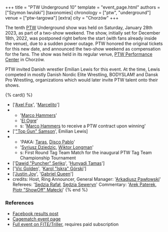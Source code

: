 +++
title = "PTW Underground 10"
template = "event_page.html"
authors = ["Szymon Iwulski"]
[taxonomies]
chronology = ["ptw", "underground"]
venue = ["ptw-targowa"]
[extra]
city = "Chorzów"
+++

The tenth [PTW](@/o/ptw.md) Underground show was held on Saturday, January 28th 2023, as part of a two-show weekend. The show, initially set for December 18th, 2022, was postponed right before the start (with fans already inside the venue), due to a sudden power outage.
PTW honored the original tickets for this new date, and announced the two-show weekend as compensation for the fans. The show was held in its regular venue, [PTW Performance Center](@/v/ptw-targowa.md) in Chorzów.

PTW invited Danish wrestler Emilian Lewis for this event. At the time, Lewis competed in mostly Danish Nordic Elite Wrestling, BODYSLAM! and Dansk Pro Wrestling, organizations which would later invite PTW talent onto their shows.

{% card() %}
- ['[Axel Fox](@/w/axel-fox.md)', '[Marcelito](@/w/marcelito.md)']
- - '[Marco Hammers](@/w/marco-hammers.md)'
  - '[El Ogre](@/w/el-ogre.md)'
  - s: '[Marco Hammers](@/w/marco-hammers.md) to receive a PTW contract upon winning'
- ['["Top Gun" Samson](@/w/samson.md)', Emilian Lewis]
- - 'PAKA: [Taras](@/w/taras.md), [Disco Pablo](@/w/disco-pablo.md)'
  - '[Syriusz Dziedzic](@/w/dziedzic.md), [Wiktor Longman](@/w/wiktor-longman.md)'
  - s: First Round Tag Team Match for the inaugural PTW Tag Team Championship Tournament
- ['[Dawid "Puncher" Seńko](@/w/puncher.md)', '[Hunyadi Tamas](@/w/hunyadi-tamas.md)']
- ['[Vic Golden](@/w/vic-golden.md)', '[Karol "Iskra" Górski](@/w/iskra.md)']
- ['[Justin Joy](@/w/justin-joy.md)', '[Gabriel Queen](@/w/gabriel-queen.md)']
- credits:
    Host, Ring Announcer, General Manager: '[Arkadiusz Pawłowski](@/w/pan-pawlowski.md)'
    Referees: '[Sędzia Rafał](@/w/alex-brave.md), [Sędzia Seweryn](@/w/sedzia-seweryn.md)'
    Commentary: '[Arek Paterek](@/w/arek-paterek.md), [Piotr "ShowOff" Małecki](@/w/piotr-malecki.md)'
{% end %}

### References

* [Facebook results post](https://www.facebook.com/PrimeTimeWrestlingPL/posts/pfbid08Gs77Wt8KX58vvcxK8cF36ChUbrHHQtM8qhGhmWTcqhnjDe6XcsN1hq48RKQpaiAl)
* [Cagematch event page](https://www.cagematch.net/?id=1&nr=358861)
* [Full event on FITE/Triller](https://www.trillertv.com/watch/kinguin-ptw-underground-10/2pcem/), requires paid subscription
